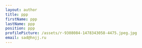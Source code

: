 ```yaml
---
layout: author
title: ppp
firstName: ppp
lastName: ppp
position: ppp
profilePicture: /assets/r-9308084-1478343058-4475.jpeg.jpg
email: sad@hnjj.ru
---
```


